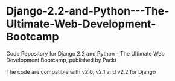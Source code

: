 


# Django-2.2-and-Python---The-Ultimate-Web-Development-Bootcamp
Code Repository for Django 2.2 and Python - The Ultimate Web Development Bootcamp, published by Packt

The code are compatible with v2.0, v2.1 and v2.2 for Django
